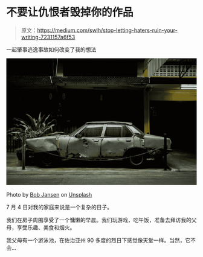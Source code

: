 # 不要让仇恨者毁掉你的作品

> 原文：<https://medium.com/swlh/stop-letting-haters-ruin-your-writing-7231157a6f53>

一起肇事逃逸事故如何改变了我的想法

![](img/a349ed7da9a05af1f09ec494897f0d1f.png)

Photo by [Bob Jansen](https://unsplash.com/photos/uStq1x3_Pbk?utm_source=unsplash&utm_medium=referral&utm_content=creditCopyText) on [Unsplash](https://unsplash.com/search/photos/wreck?utm_source=unsplash&utm_medium=referral&utm_content=creditCopyText)

7 月 4 日对我的家庭来说是一个复杂的日子。

我们在房子周围享受了一个慵懒的早晨。我们玩游戏，吃午饭，准备去拜访我的父母，享受乐趣、美食和烟火。

我父母有一个游泳池，在佐治亚州 90 多度的烈日下感觉像天堂一样。当然，它不会…